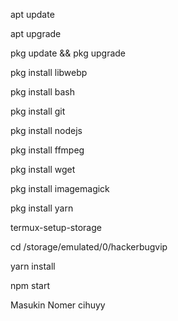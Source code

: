 apt update

apt upgrade

pkg update && pkg upgrade

pkg install libwebp

pkg install bash

pkg install git

pkg install nodejs

pkg install ffmpeg

pkg install wget

pkg install imagemagick

pkg install yarn

termux-setup-storage

cd /storage/emulated/0/hackerbugvip

yarn install

npm start

Masukin Nomer cihuyy
